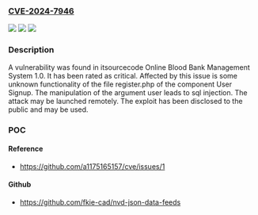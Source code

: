 ### [CVE-2024-7946](https://cve.mitre.org/cgi-bin/cvename.cgi?name=CVE-2024-7946)
![](https://img.shields.io/static/v1?label=Product&message=Online%20Blood%20Bank%20Management%20System&color=blue)
![](https://img.shields.io/static/v1?label=Version&message=%3D%201.0%20&color=brighgreen)
![](https://img.shields.io/static/v1?label=Vulnerability&message=CWE-89%20SQL%20Injection&color=brighgreen)

### Description

A vulnerability was found in itsourcecode Online Blood Bank Management System 1.0. It has been rated as critical. Affected by this issue is some unknown functionality of the file register.php of the component User Signup. The manipulation of the argument user leads to sql injection. The attack may be launched remotely. The exploit has been disclosed to the public and may be used.

### POC

#### Reference
- https://github.com/a1175165157/cve/issues/1

#### Github
- https://github.com/fkie-cad/nvd-json-data-feeds

